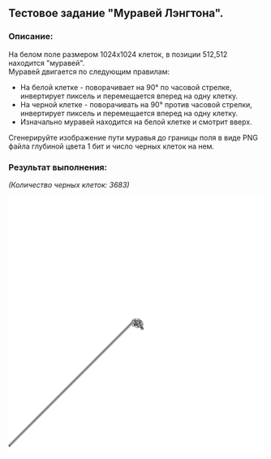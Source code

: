 ## Тестовое задание "Муравей Лэнгтона".

### Описание:

На белом поле размером 1024x1024 клеток, в позиции 512,512 находится "муравей".  
Муравей двигается по следующим правилам:

- На белой клетке - поворачивает на 90° по часовой стрелке, инвертирует пиксель и перемещается вперед на одну клетку.
- На черной клетке - поворачивать на 90° против часовой стрелки, инвертирует пиксель и перемещается вперед на одну
  клетку.
- Изначально муравей находится на белой клетке и смотрит вверх.

Сгенерируйте изображение пути муравья до границы поля в виде PNG файла глубиной цвета 1 бит и число черных клеток на
нем.

### Результат выполнения:

*(Количество черных клеток: 3683)*

![preview screenshot](langton_ant.png)
